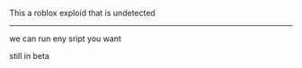 This a roblox exploid that is undetected 
****************************************

we can run eny sript you want 

still in beta
